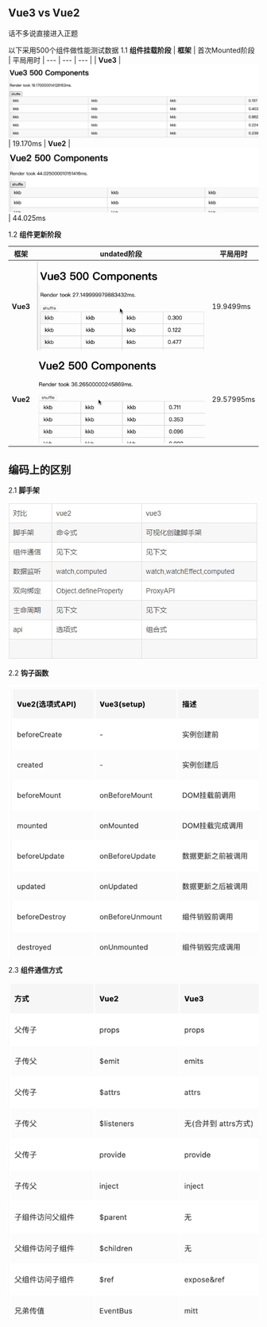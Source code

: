 ## Vue3 vs Vue2

话不多说直接进入正题

以下采用500个组件做性能测试数据
1.1 **组件挂载阶段**
| **框架** | 首次Mounted阶段 | 平局用时
| --- | --- |  --- | 
| **Vue3** |![vue3](../../media/3.2.png)| 19.170ms
| **Vue2** |![vue3](../../media/3.1.png) | 44.025ms

1.2 **组件更新阶段**

| **框架** | undated阶段 | 平局用时
| --- | --- |  --- | 
| **Vue3** |![vue3](../../media/3.4.gif)| 19.9499ms
| **Vue2** |![vue3](../../media/3.3.gif) | 29.57995ms

## 编码上的区别

2.1 **脚手架**

![脚手架](../../media/3.5.jpg)

2.2 **钩子函数**

![钩子函数](../../media/3.6.png)

2.3 **组件通信方式**

![组件通信方式](../../media/3.7.png)

